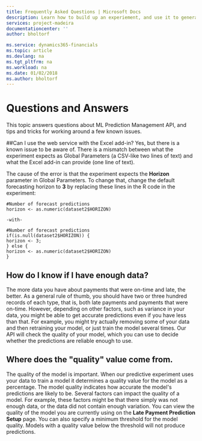 ```yaml
---
title: Frequently Asked Questions | Microsoft Docs
description: Learn how to build up an experiement, and use it to generate a predictive model.
services: project-madeira
documentationcenter: ''
author: bholtorf

ms.service: dynamics365-financials
ms.topic: article
ms.devlang: na
ms.tgt_pltfrm: na
ms.workload: na
ms.date: 01/02/2018
ms.author: bholtorf
---
```

# Questions and Answers
This topic answers questions about ML Prediction Management API, and tips and tricks for working around a few known issues.  

##Can I use the web service with the Excel add-in?
Yes, but there is a known issue to be aware of. There is a mismatch between what the experiment expects as Global Parameters (a CSV-like two lines of text) and what the Excel add-in can provide (one line of text).

The cause of the error is that the experiment expects the **Horizon** parameter in Global Parameters. To change that, change the default forecasting horizon to **3** by replacing these lines in the R code in the experiment:
  
```
#Number of forecast predictions
horizon <- as.numeric(dataset2$HORIZON)

-with-

#Number of forecast predictions
if(is.null(dataset2$HORIZON)) { 
horizon <- 3;
} else {
horizon <- as.numeric(dataset2$HORIZON)
} 
```
## How do I know if I have enough data?
The more data you have about payments that were on-time and late, the better. As a general rule of thumb, you should have two or three hundred records of each type, that is, both late payments and payments that were on-time. However, depending on other factors, such as variance in your data, you might be able to get accurate predictions even if you have less than that. For example, you might try actually removing some of your data and then retraining your model, or just train the model several times. Our API will check the quality of your model, which you can use to decide whether the predictions are reliable enough to use. 

## Where does the "quality" value come from.
The quality of the model is important. When our predictive experiment uses your data to train a model it determines a quality value for the model as a percentage. The model quality indicates how accurate the model's predictions are likely to be. Several factors can impact the quality of a model. For example, these factors might be that there simply was not enough data, or the data did not contain enough variation. You can view the quality of the model you are currently using on the **Late Payment Prediction Setup** page. You can also specify a minimum threshold for the model quality. Models with a quality value below the threshold will not produce predictions.

